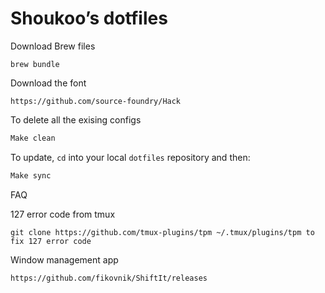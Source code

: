 # Shoukoo’s dotfiles

Download Brew files
```
brew bundle
```

Download the font
```
https://github.com/source-foundry/Hack
```

To delete all the exising configs
```bash
Make clean
```

To update, `cd` into your local `dotfiles` repository and then:
```bash
Make sync
```

FAQ

127 error code from tmux
```
git clone https://github.com/tmux-plugins/tpm ~/.tmux/plugins/tpm to fix 127 error code 
```

Window management app
```
https://github.com/fikovnik/ShiftIt/releases
```
